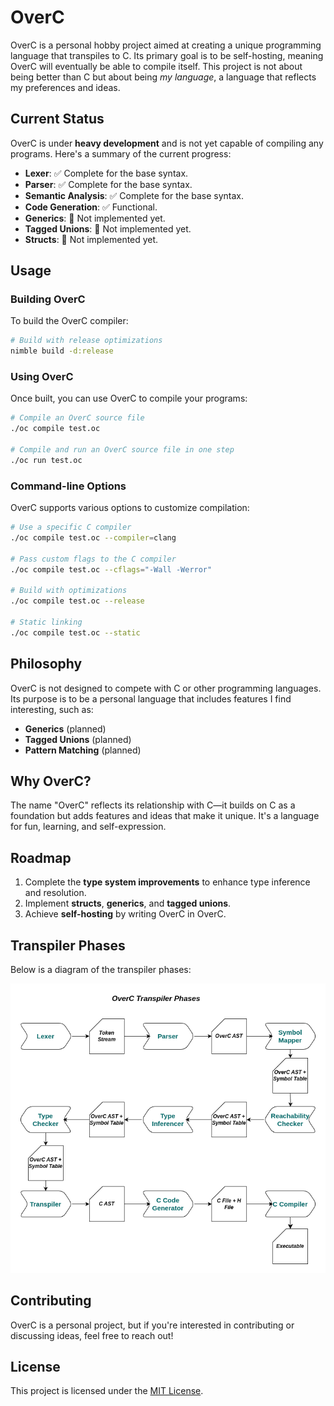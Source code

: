 # OverC

OverC is a personal hobby project aimed at creating a unique programming language that transpiles to C. Its primary goal is to be self-hosting, meaning OverC will eventually be able to compile itself. This project is not about being better than C but about being *my language*, a language that reflects my preferences and ideas.

## Current Status

OverC is under **heavy development** and is not yet capable of compiling any programs. Here's a summary of the current progress:

- **Lexer**: ✅ Complete for the base syntax.
- **Parser**: ✅ Complete for the base syntax.
- **Semantic Analysis**: ✅ Complete for the base syntax.
- **Code Generation**: ✅ Functional.
- **Generics**: 🚧 Not implemented yet.
- **Tagged Unions**: 🚧 Not implemented yet.
- **Structs**: 🚧 Not implemented yet.

## Usage

### Building OverC

To build the OverC compiler:

```bash
# Build with release optimizations
nimble build -d:release
```

### Using OverC

Once built, you can use OverC to compile your programs:

```bash
# Compile an OverC source file
./oc compile test.oc

# Compile and run an OverC source file in one step
./oc run test.oc
```

### Command-line Options

OverC supports various options to customize compilation:

```bash
# Use a specific C compiler
./oc compile test.oc --compiler=clang

# Pass custom flags to the C compiler
./oc compile test.oc --cflags="-Wall -Werror"

# Build with optimizations
./oc compile test.oc --release

# Static linking
./oc compile test.oc --static
```

## Philosophy

OverC is not designed to compete with C or other programming languages. Its purpose is to be a personal language that includes features I find interesting, such as:

- **Generics** (planned)
- **Tagged Unions** (planned)
- **Pattern Matching** (planned)

## Why OverC?

The name "OverC" reflects its relationship with C—it builds on C as a foundation but adds features and ideas that make it unique. It's a language for fun, learning, and self-expression.

## Roadmap

1. Complete the **type system improvements** to enhance type inference and resolution.
2. Implement **structs**, **generics**, and **tagged unions**.
3. Achieve **self-hosting** by writing OverC in OverC.

## Transpiler Phases

Below is a diagram of the transpiler phases:

![Transpiler Phases](docs/design.png)

## Contributing

OverC is a personal project, but if you're interested in contributing or discussing ideas, feel free to reach out!

## License

This project is licensed under the [MIT License](LICENSE).
